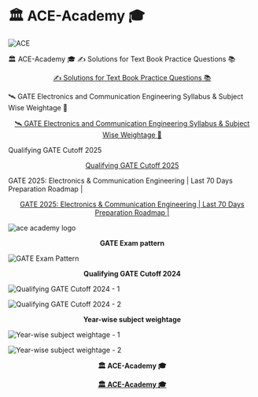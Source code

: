 # 🏛️ ACE-Academy 🎓

![ACE](https://github.com/user-attachments/assets/f48e4af4-5f62-4e9b-bcb1-a7ad9f4d65cd)

🏛️ ACE-Academy 🎓 ✍️ Solutions for Text Book Practice Questions 📚

<p align="center"><a href="https://www.aceenggacademy.com/solutions-for-textbook-practice-questions/">✍️ Solutions for Text Book Practice Questions 📚</a></p>

🛰️ GATE Electronics and Communication Engineering Syllabus & Subject Wise Weightage 📡

<p align="center"><a href="https://www.aceenggacademy.com/gate-electronics-communications-engineering-syllabus/">🛰️ GATE Electronics and Communication Engineering Syllabus & Subject Wise Weightage 📡</a></p>

Qualifying GATE Cutoff 2025

<p align="center"><a href="https://engineering.careers360.com/articles/gate-cutoff">Qualifying GATE Cutoff 2025</a></p>

GATE 2025: Electronics & Communication Engineering | Last 70 Days Preparation Roadmap |

<p align="center"><a href="https://www.youtube.com/watch?v=2-zgyjzJ5QM">GATE 2025: Electronics & Communication Engineering | Last 70 Days Preparation Roadmap |</a></p>

![ace academy logo](https://github.com/user-attachments/assets/423edb5e-ae0b-4c97-a331-2a708f5e65c8)

<p align="center"><b>GATE Exam pattern</b></p>

![GATE Exam Pattern](https://github.com/user-attachments/assets/5bbff359-2b0a-4374-af35-518388d7374c)

<p align="center"><b>Qualifying GATE Cutoff 2024</b></p>

![Qualifying GATE Cutoff 2024 - 1](https://github.com/user-attachments/assets/3d042b1d-6f05-496e-907a-a612a3820d47)


![Qualifying GATE Cutoff 2024 - 2](https://github.com/user-attachments/assets/4456344b-42dc-453e-96b6-ba7850b515fb)

<p align="center"><b>Year-wise subject weightage</b></p>

![Year-wise subject weightage - 1](https://github.com/user-attachments/assets/13dc9a92-eeca-4dbe-9ed4-aea1af078358)


![Year-wise subject weightage - 2](https://github.com/user-attachments/assets/88550d8d-6766-4cc6-a76f-bc93cdc6a11b)

<p align="center"><b>🏛️ ACE-Academy 🎓</b></p>

<p align="center"><a href="https://github.com/hemant467/ACE-Academy"><b>🏛️ ACE-Academy 🎓</b></a></p>
